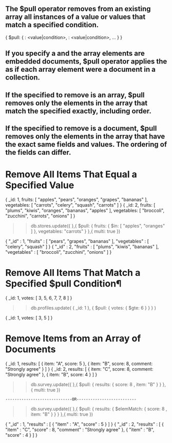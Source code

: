 ## The $pull operator removes from an existing array all instances of a value or values that match a specified condition.

{ $pull: { <field1>: <value|condition>, <field2>: <value|condition>, ... } }

## If you specify a <condition> and the array elements are embedded documents, $pull operator applies the <condition> as if each array element were a document in a collection.

## If the specified <value> to remove is an array, $pull removes only the elements in the array that match the specified <value> exactly, including order.

## If the specified <value> to remove is a document, $pull removes only the elements in the array that have the exact same fields and values. The ordering of the fields can differ.

# Remove All Items That Equal a Specified Value

{
   _id: 1,
   fruits: [ "apples", "pears", "oranges", "grapes", "bananas" ],
   vegetables: [ "carrots", "celery", "squash", "carrots" ]
}
{
   _id: 2,
   fruits: [ "plums", "kiwis", "oranges", "bananas", "apples" ],
   vegetables: [ "broccoli", "zucchini", "carrots", "onions" ]
}

>> db.stores.update({ },{ $pull: { fruits: { $in: [ "apples", "oranges" ] }, vegetables: "carrots" } },{ multi: true })

{
  "_id" : 1,
  "fruits" : [ "pears", "grapes", "bananas" ],
  "vegetables" : [ "celery", "squash" ]
}
{
  "_id" : 2,
  "fruits" : [ "plums", "kiwis", "bananas" ],
  "vegetables" : [ "broccoli", "zucchini", "onions" ]
}

# Remove All Items That Match a Specified $pull Condition¶
{ 
  _id: 1, 
  votes: [ 3, 5, 6, 7, 7, 8 ] 
}

>> db.profiles.update( { _id: 1 }, { $pull: { votes: { $gte: 6 } } } )

{ 
  _id: 1, 
  votes: [  3,  5 ] 
}

# Remove Items from an Array of Documents
{
   _id: 1,
   results: [
      { item: "A", score: 5 },
      { item: "B", score: 8, comment: "Strongly agree" }
   ]
}
{
   _id: 2,
   results: [
      { item: "C", score: 8, comment: "Strongly agree" },
      { item: "B", score: 4 }
   ]
}

>> db.survey.update({ },{ $pull: { results: { score: 8 , item: "B" } } },{ multi: true })

    -----------------------------OR--------------------------

>> db.survey.update({ },{ $pull: { results: { $elemMatch: { score: 8 , item: "B" } } } },{ multi: true })

{
   "_id" : 1,
   "results" : [ { "item" : "A", "score" : 5 } ]
}
{
  "_id" : 2,
  "results" : [
      { "item" : "C", "score" : 8, "comment" : "Strongly agree" },
      { "item" : "B", "score" : 4 }
   ]
}